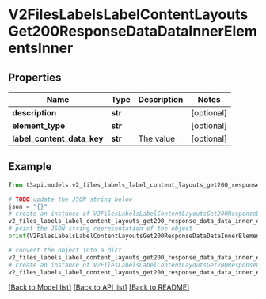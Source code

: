 # V2FilesLabelsLabelContentLayoutsGet200ResponseDataDataInnerElementsInner


## Properties

Name | Type | Description | Notes
------------ | ------------- | ------------- | -------------
**description** | **str** |  | [optional] 
**element_type** | **str** |  | [optional] 
**label_content_data_key** | **str** | The value | [optional] 

## Example

```python
from t3api.models.v2_files_labels_label_content_layouts_get200_response_data_data_inner_elements_inner import V2FilesLabelsLabelContentLayoutsGet200ResponseDataDataInnerElementsInner

# TODO update the JSON string below
json = "{}"
# create an instance of V2FilesLabelsLabelContentLayoutsGet200ResponseDataDataInnerElementsInner from a JSON string
v2_files_labels_label_content_layouts_get200_response_data_data_inner_elements_inner_instance = V2FilesLabelsLabelContentLayoutsGet200ResponseDataDataInnerElementsInner.from_json(json)
# print the JSON string representation of the object
print(V2FilesLabelsLabelContentLayoutsGet200ResponseDataDataInnerElementsInner.to_json())

# convert the object into a dict
v2_files_labels_label_content_layouts_get200_response_data_data_inner_elements_inner_dict = v2_files_labels_label_content_layouts_get200_response_data_data_inner_elements_inner_instance.to_dict()
# create an instance of V2FilesLabelsLabelContentLayoutsGet200ResponseDataDataInnerElementsInner from a dict
v2_files_labels_label_content_layouts_get200_response_data_data_inner_elements_inner_from_dict = V2FilesLabelsLabelContentLayoutsGet200ResponseDataDataInnerElementsInner.from_dict(v2_files_labels_label_content_layouts_get200_response_data_data_inner_elements_inner_dict)
```
[[Back to Model list]](../README.md#documentation-for-models) [[Back to API list]](../README.md#documentation-for-api-endpoints) [[Back to README]](../README.md)


